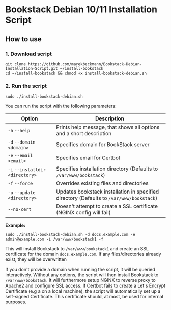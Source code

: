 # Bookstack Debian 10/11 Installation Script

## How to use

### 1. Download script

```
git clone https://github.com/marekbeckmann/Bookstack-Debian-Installation-Script.git ~/install-bookstack
cd ~/install-bookstack && chmod +x install-bookstack-debian.sh
```
### 2. Run the script

```
sudo ./install-bookstack-debian.sh
```

You can run the script with the following parameters: 


| Option | Description |
|--|--|
| `-h` `--help` | Prints help message, that shows all options and a short description |
| `-d` `--domain` `<domain>` | Specifies domain for BookStack server |
| `-e` `--email` `<email>` | Specifies email for Certbot |
| `-i` `--installdir` `<directory>` | Specifies installation directory (Defaults to `/var/www/bookstack`) |
| `-f` `--force` | Overrides existing files and directories |
| `-u` `--update` `<directory>` | Updates bookstack installation in specified directory (Defaults to `/var/www/bookstack`) |
| `--no-cert` | Doesn't attempt to create a SSL certificate (NGINX config will fail) |


**Example:**
```
sudo ./install-bookstack-debian.sh -d docs.example.com -e admin@example.com -i /var/www/bookstack1 -f
```
This will install Bookstack to `/var/www/bookstack1` and create an SSL certificate for the domain `docs.example.com`. If any files/directories already exist, they will be overwritten

If you don't provide a domain when running the script, it will be queried interactively.
Without any options, the script will then install Bookstack to `/var/www/bookstack`. It will furthermore setup NGINX to reverse proxy to Apache2 and configure SSL access. 
If Certbot fails to create a Let's Encrypt Certificate (e.g a on a local machine), the script will automatically set up a self-signed Certificate. This certificate should, at most, be used for internal purposes. 
